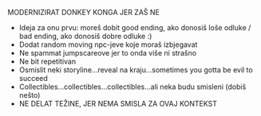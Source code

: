 MODERNIZIRAT DONKEY KONGA JER ZAŠ NE

- Ideja za onu prvu: moreš dobit good ending, ako donosiš loše odluke / bad ending, ako donosiš dobre odluke :)
- Dodat random moving npc-jeve koje moraš izbjegavat
- Ne spammat jumpscareove jer to onda više ni strašno
- Ne bit repetitivan
- Osmislit neki storyline...reveal na kraju...sometimes you gotta be evil to succeed
- Collectibles...collectibles...collectibles...ali neka budu smisleni (dobiš nešto)
- NE DELAT TEŽINE, JER NEMA SMISLA ZA OVAJ KONTEKST
